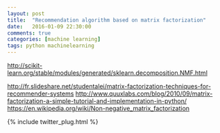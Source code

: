 ```yaml
---
layout: post
title:  "Recommendation algorithm based on matrix factorization"
date:   2016-01-09 22:30:00
comments: true
categories: [machine learning]
tags: python machinelearning
---
```




http://scikit-learn.org/stable/modules/generated/sklearn.decomposition.NMF.html

http://fr.slideshare.net/studentalei/matrix-factorization-techniques-for-recommender-systems
http://www.quuxlabs.com/blog/2010/09/matrix-factorization-a-simple-tutorial-and-implementation-in-python/
https://en.wikipedia.org/wiki/Non-negative_matrix_factorization

{% include twitter_plug.html %}

